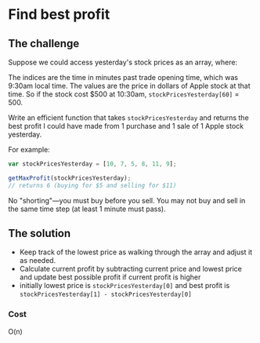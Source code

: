 # Find best profit
## The challenge
Suppose we could access yesterday's stock prices as an array, where:

The indices are the time in minutes past trade opening time, which was 9:30am local time.
The values are the price in dollars of Apple stock at that time.
So if the stock cost $500 at 10:30am, `stockPricesYesterday[60]` = 500.

Write an efficient function that takes `stockPricesYesterday` and returns the best profit I could have made from 1 purchase and 1 sale of 1 Apple stock yesterday.

For example:
```javascript
var stockPricesYesterday = [10, 7, 5, 8, 11, 9];

getMaxProfit(stockPricesYesterday);
// returns 6 (buying for $5 and selling for $11)
```
No "shorting"—you must buy before you sell. You may not buy and sell in the same time step (at least 1 minute must pass).

## The solution
* Keep track of the lowest price as walking through the array and adjust it as needed.
* Calculate current profit by subtracting current price and lowest price and update best possible profit if current profit is higher
* initially lowest price is `stockPricesYesterday[0]` and best profit is `stockPricesYesterday[1] - stockPricesYesterday[0]`  

### Cost
O(n)
